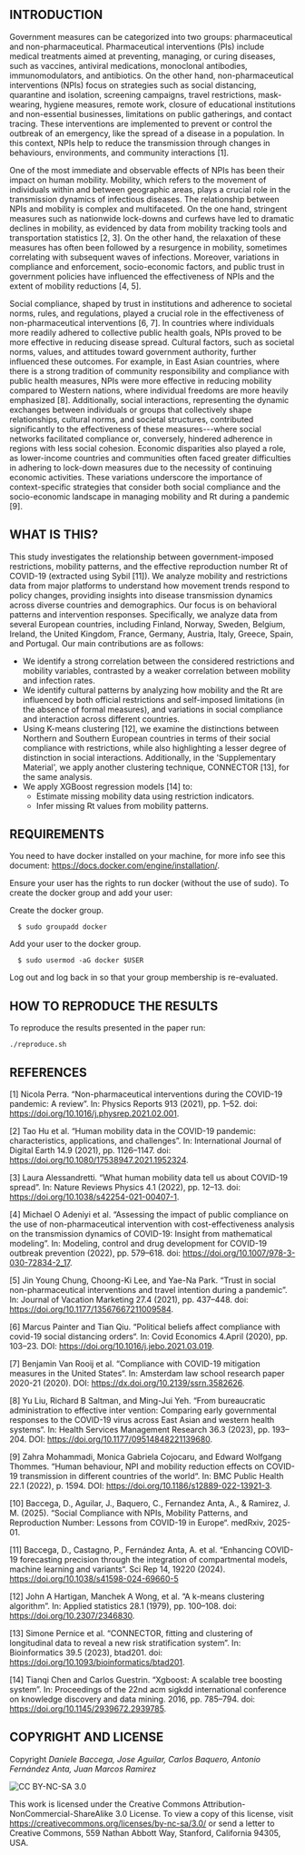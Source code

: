 ## INTRODUCTION
Government measures can be categorized into two groups: pharmaceutical and non-pharmaceutical. Pharmaceutical interventions (PIs) include medical treatments aimed at preventing, managing, or curing diseases, such as vaccines, antiviral medications, monoclonal antibodies, immunomodulators, and antibiotics. On the other hand, non-pharmaceutical interventions (NPIs) focus on strategies such as social distancing, quarantine and isolation, screening campaigns, travel restrictions, mask-wearing, hygiene measures, remote work, closure of educational institutions and non-essential businesses, limitations on public gatherings, and contact tracing. These interventions are implemented to prevent or control the outbreak of an emergency, like the spread of a disease in a population. In this context, NPIs help to reduce the transmission through changes in behaviours, environments, and community interactions [1].

One of the most immediate and observable effects of NPIs has been their impact on human mobility. Mobility, which refers to the movement of individuals within and between geographic areas, plays a crucial role in the transmission dynamics of infectious diseases. The relationship between NPIs and mobility is complex and multifaceted. On the one hand, stringent measures such as nationwide lock-downs and curfews have led to dramatic declines in mobility, as evidenced by data from mobility tracking tools and transportation statistics [2, 3]. On the other hand, the relaxation of these measures has often been followed by a resurgence in mobility, sometimes correlating with subsequent waves of infections. Moreover, variations in compliance and enforcement, socio-economic factors, and public trust in government policies have influenced the effectiveness of NPIs and the extent of mobility reductions [4, 5].

Social compliance, shaped by trust in institutions and adherence to societal norms, rules, and regulations, played a crucial role in the effectiveness of non-pharmaceutical interventions [6, 7]. In countries where individuals more readily adhered to collective public health goals, NPIs proved to be more effective in reducing disease spread. Cultural factors, such as societal norms, values, and attitudes toward government authority, further influenced these outcomes. For example, in East Asian countries, where there is a strong tradition of community responsibility and compliance with public health measures, NPIs were more effective in reducing mobility compared to Western nations, where individual freedoms are more heavily emphasized [8].
Additionally, social interactions, representing the dynamic exchanges between individuals or groups that collectively shape relationships, cultural norms, and societal structures, contributed significantly to the effectiveness of these measures---where social networks facilitated compliance or, conversely, hindered adherence in regions with less social cohesion. Economic disparities also played a role, as lower-income countries and communities often faced greater difficulties in adhering to lock-down measures due to the necessity of continuing economic activities. These variations underscore the importance of context-specific strategies that consider both social compliance and the socio-economic landscape in managing mobility and Rt during a pandemic [9].

## WHAT IS THIS?
This study investigates the relationship between government-imposed restrictions, mobility patterns, and the effective reproduction number Rt of COVID-19 (extracted using Sybil [11]). We analyze mobility and restrictions data from major platforms to understand how movement trends respond to policy changes, providing insights into disease transmission dynamics across diverse countries and demographics. Our focus is on behavioral patterns and intervention responses. Specifically, we analyze data from several European countries, including Finland, Norway, Sweden, Belgium, Ireland, the United Kingdom, France, Germany, Austria, Italy, Greece, Spain, and Portugal. Our main contributions are as follows:
- We identify a strong correlation between the considered restrictions and mobility variables, contrasted by a weaker correlation between mobility and infection rates.
- We identify cultural patterns by analyzing how mobility and the Rt are influenced by both official restrictions and self-imposed limitations (in the absence of formal measures), and variations in social compliance and interaction across different countries.
- Using K-means clustering [12], we examine the distinctions between Northern and Southern European countries in terms of their social compliance with restrictions, while also highlighting a lesser degree of distinction in social interactions. Additionally, in the 'Supplementary Material', we apply another clustering technique, CONNECTOR [13], for the same analysis.
- We apply XGBoost regression models [14] to:
  - Estimate missing mobility data using restriction indicators.
  - Infer missing Rt values from mobility patterns.


## REQUIREMENTS
You need to have docker installed on your machine, for more info see this document: https://docs.docker.com/engine/installation/.

Ensure your user has the rights to run docker (without the use of sudo). To create the docker group and add your user:

Create the docker group.
```
  $ sudo groupadd docker
 ```
 
Add your user to the docker group.
```
  $ sudo usermod -aG docker $USER
```

Log out and log back in so that your group membership is re-evaluated.

## HOW TO REPRODUCE THE RESULTS
To reproduce the results presented in the paper run:
```
./reproduce.sh
```

## REFERENCES
[1] Nicola Perra. “Non-pharmaceutical interventions during the COVID-19 pandemic: A review”. In: Physics Reports 913 (2021), pp. 1–52. doi: https://doi.org/10.1016/j.physrep.2021.02.001.

[2] Tao Hu et al. “Human mobility data in the COVID-19 pandemic: characteristics, applications, and challenges”. In: International Journal of Digital Earth 14.9 (2021), pp. 1126–1147. doi: https://doi.org/10.1080/17538947.2021.1952324.

[3] Laura Alessandretti. “What human mobility data tell us about COVID-19 spread”. In: Nature Reviews Physics 4.1 (2022), pp. 12–13. doi: https://doi.org/10.1038/s42254-021-00407-1.

[4] Michael O Adeniyi et al. “Assessing the impact of public compliance on the use of non-pharmaceutical intervention with cost-effectiveness analysis on the transmission dynamics of COVID-19: Insight from mathematical modeling”. In: Modeling, control and drug development for COVID-19 outbreak prevention (2022), pp. 579–618. doi: https://doi.org/10.1007/978-3-030-72834-2_17.

[5] Jin Young Chung, Choong-Ki Lee, and Yae-Na Park. “Trust in social non-pharmaceutical interventions and travel intention during a pandemic”. In: Journal of Vacation Marketing
27.4 (2021), pp. 437–448. doi: https://doi.org/10.1177/13567667211009584.

[6] Marcus Painter and Tian Qiu. “Political beliefs affect compliance with covid-19 social distancing orders“. In: Covid Economics 4.April (2020), pp. 103–23. DOI: https://doi.org/10.1016/j.jebo.2021.03.019.

[7] Benjamin Van Rooij et al. “Compliance with COVID-19 mitigation measures in the United States“. In: Amsterdam law school research paper 2020-21 (2020). DOI: https://dx.doi.org/10.2139/ssrn.3582626.

[8] Yu Liu, Richard B Saltman, and Ming-Jui Yeh. “From bureaucratic administration to effective inter vention: Comparing early governmental responses to the COVID-19 virus across East Asian and western health systems“. In: Health Services Management Research 36.3 (2023), pp. 193–204. DOI: https://doi.org/10.1177/09514848221139680.

[9] Zahra Mohammadi, Monica Gabriela Cojocaru, and Edward Wolfgang Thommes. “Human behaviour, NPI and mobility reduction effects on COVID-19 transmission in different countries of the world“. In: BMC Public Health 22.1 (2022), p. 1594. DOI: https://doi.org/10.1186/s12889-022-13921-3.

[10] Baccega, D., Aguilar, J., Baquero, C., Fernandez Anta, A., & Ramirez, J. M. (2025). “Social Compliance with NPIs, Mobility Patterns, and Reproduction Number: Lessons from COVID-19 in Europe“. medRxiv, 2025-01.

[11] Baccega, D., Castagno, P., Fernández Anta, A. et al. “Enhancing COVID-19 forecasting precision through the integration of compartmental models, machine learning and variants“. Sci Rep 14, 19220 (2024). https://doi.org/10.1038/s41598-024-69660-5

[12] John A Hartigan, Manchek A Wong, et al. “A k-means clustering algorithm”. In: Applied statistics 28.1 (1979), pp. 100–108. doi: https://doi.org/10.2307/2346830.

[13] Simone Pernice et al. “CONNECTOR, fitting and clustering of longitudinal data to reveal a new risk stratification system”. In: Bioinformatics 39.5 (2023), btad201. doi: https://doi.org/10.1093/bioinformatics/btad201.

[14] Tianqi Chen and Carlos Guestrin. “Xgboost: A scalable tree boosting system”. In: Proceedings of the 22nd acm sigkdd international conference on knowledge discovery and data
mining. 2016, pp. 785–794. doi: https://doi.org/10.1145/2939672.2939785.

## COPYRIGHT AND LICENSE
Copyright _Daniele Baccega, Jose Aguilar, Carlos Baquero, Antonio Fernández Anta, Juan Marcos Ramirez_

![CC BY-NC-SA 3.0](http://ccl.northwestern.edu/images/creativecommons/byncsa.png)

This work is licensed under the Creative Commons Attribution-NonCommercial-ShareAlike 3.0 License.  To view a copy of this license, visit https://creativecommons.org/licenses/by-nc-sa/3.0/ or send a letter to Creative Commons, 559 Nathan Abbott Way, Stanford, California 94305, USA.
